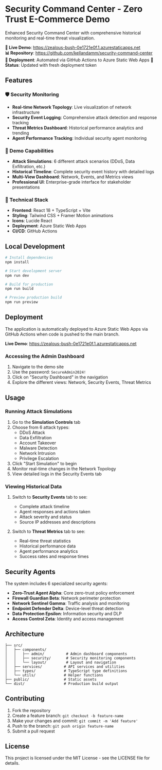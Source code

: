 # Security Command Center - Zero Trust E-Commerce Demo

Enhanced Security Command Center with comprehensive historical monitoring and real-time threat visualization.

**🚀 Live Demo**: https://zealous-bush-0e1721e0f.1.azurestaticapps.net  
**📊 Repository**: https://github.com/kellandamm/security-command-center  
**🔄 Deployment**: Automated via GitHub Actions to Azure Static Web Apps
**🔧 Status**: Updated with fresh deployment token

## Features

### 🛡️ Security Monitoring
- **Real-time Network Topology**: Live visualization of network infrastructure
- **Security Event Logging**: Comprehensive attack detection and response tracking
- **Threat Metrics Dashboard**: Historical performance analytics and trending
- **Agent Performance Tracking**: Individual security agent monitoring

### 🎯 Demo Capabilities
- **Attack Simulations**: 6 different attack scenarios (DDoS, Data Exfiltration, etc.)
- **Historical Timeline**: Complete security event history with detailed logs
- **Multi-View Dashboard**: Network, Events, and Metrics views
- **Professional UI**: Enterprise-grade interface for stakeholder presentations

### 🔧 Technical Stack
- **Frontend**: React 18 + TypeScript + Vite
- **Styling**: Tailwind CSS + Framer Motion animations
- **Icons**: Lucide React
- **Deployment**: Azure Static Web Apps
- **CI/CD**: GitHub Actions

## Local Development

```bash
# Install dependencies
npm install

# Start development server
npm run dev

# Build for production
npm run build

# Preview production build
npm run preview
```

## Deployment

The application is automatically deployed to Azure Static Web Apps via GitHub Actions when code is pushed to the main branch.

**Live Demo**: https://zealous-bush-0e1721e0f.1.azurestaticapps.net

### Accessing the Admin Dashboard

1. Navigate to the demo site
2. Use the password: `SecureAdmin2024!`
3. Click on "Security Dashboard" in the navigation
4. Explore the different views: Network, Security Events, Threat Metrics

## Usage

### Running Attack Simulations

1. Go to the **Simulation Controls** tab
2. Choose from 6 attack types:
   - DDoS Attack
   - Data Exfiltration  
   - Account Takeover
   - Malware Detection
   - Network Intrusion
   - Privilege Escalation
3. Click "Start Simulation" to begin
4. Monitor real-time changes in the Network Topology
5. View detailed logs in the Security Events tab

### Viewing Historical Data

1. Switch to **Security Events** tab to see:
   - Complete attack timeline
   - Agent responses and actions taken
   - Attack severity and status
   - Source IP addresses and descriptions

2. Switch to **Threat Metrics** tab to see:
   - Real-time threat statistics
   - Historical performance data
   - Agent performance analytics
   - Success rates and response times

## Security Agents

The system includes 6 specialized security agents:

- **Zero-Trust Agent Alpha**: Core zero-trust policy enforcement
- **Firewall Guardian Beta**: Network perimeter protection  
- **Network Sentinel Gamma**: Traffic analysis and monitoring
- **Endpoint Defender Delta**: Device-level threat detection
- **Data Protection Epsilon**: Information security and DLP
- **Access Control Zeta**: Identity and access management

## Architecture

```
├── src/
│   ├── components/
│   │   ├── admin/          # Admin dashboard components
│   │   ├── security/       # Security monitoring components
│   │   └── layout/         # Layout and navigation
│   ├── services/          # API services and utilities
│   ├── types/             # TypeScript type definitions
│   └── utils/             # Helper functions
├── public/                # Static assets
└── dist/                  # Production build output
```

## Contributing

1. Fork the repository
2. Create a feature branch: `git checkout -b feature-name`
3. Make your changes and commit: `git commit -m 'Add feature'`
4. Push to the branch: `git push origin feature-name`
5. Submit a pull request

## License

This project is licensed under the MIT License - see the LICENSE file for details.
